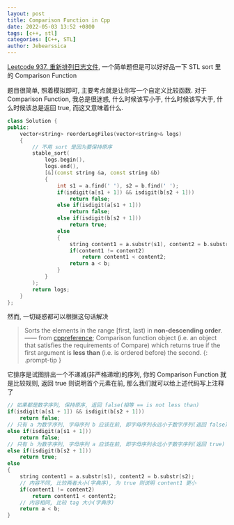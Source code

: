 ```yaml
---
layout: post
title: Comparison Function in Cpp
date: 2022-05-03 13:52 +0800
tags: [c++, stl]
categories: [C++, STL]
author: Jebearssica
---
```


[Leetcode 937. 重新排列日志文件](https://leetcode-cn.com/problems/reorder-data-in-log-files/), 一个简单题但是可以好好品一下 STL sort 里的 Comparison Function

题目很简单, 照着模拟即可, 主要考点就是让你写一个自定义比较函数. 对于 Comparison Function, 我总是很迷惑, 什么时候该写小于, 什么时候该写大于, 什么时候该总是返回 true, 而这又意味着什么.

```c++
class Solution {
public:
    vector<string> reorderLogFiles(vector<string>& logs)
    {
        // 不用 sort 是因为要保持原序
        stable_sort(
            logs.begin(),
            logs.end(),
            [&](const string &a, const string &b)
            {
                int s1 = a.find(' '), s2 = b.find(' ');
                if(isdigit(a[s1 + 1]) && isdigit(b[s2 + 1]))
                    return false;
                else if(isdigit(a[s1 + 1]))
                    return false;
                else if(isdigit(b[s2 + 1]))
                    return true;
                else
                {
                    string content1 = a.substr(s1), content2 = b.substr(s2);
                    if(content1 != content2)
                        return content1 < content2;
                    return a < b;
                }
            }
        );
        return logs;
    }
};
```

然而, 一切疑惑都可以根据这句话解决

> Sorts the elements in the range \[first, last\) in **non-descending order**. —— from [cppreference](https://en.cppreference.com/w/cpp/algorithm/sort); Comparison function object (i.e. an object that satisfies the requirements of Compare) which returns ​true if the first argument is **less than** (i.e. is ordered before) the second.
{: .prompt-tip }

它排序是试图排出一个不递减(非严格递增)的序列, 你的 Comparison Function 就是比较规则, 返回 true 则说明首个元素在前, 那么我们就可以给上述代码写上注释了

```c++
// 如果都是数字序列, 保持原序, 返回 false(相等 == is not less than)
if(isdigit(a[s1 + 1]) && isdigit(b[s2 + 1]))
    return false;
// 只有 a 为数字序列, 字母序列 b 应该在前, 即字母序列永远小于数字序列(返回 false)
else if(isdigit(a[s1 + 1]))
    return false;
// 只有 b 为数字序列, 字母序列 a 应该在前, 即字母序列永远小于数字序列(返回 true)
else if(isdigit(b[s2 + 1]))
    return true;
else
{
    string content1 = a.substr(s1), content2 = b.substr(s2);
    // 内容不同, 比较两者大小(字典序), 为 true 则说明 content1 更小
    if(content1 != content2)
        return content1 < content2;
    // 内容相同, 比较 tag 大小(字典序)
    return a < b;
}
```
